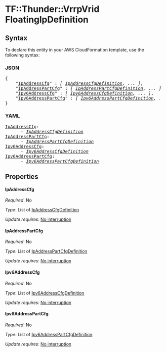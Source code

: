 # TF::Thunder::VrrpVrid FloatingIpDefinition

## Syntax

To declare this entity in your AWS CloudFormation template, use the following syntax:

### JSON

<pre>
{
    "<a href="#ipaddresscfg" title="IpAddressCfg">IpAddressCfg</a>" : <i>[ <a href="ipaddresscfgdefinition.md">IpAddressCfgDefinition</a>, ... ]</i>,
    "<a href="#ipaddresspartcfg" title="IpAddressPartCfg">IpAddressPartCfg</a>" : <i>[ <a href="ipaddresspartcfgdefinition.md">IpAddressPartCfgDefinition</a>, ... ]</i>,
    "<a href="#ipv6addresscfg" title="Ipv6AddressCfg">Ipv6AddressCfg</a>" : <i>[ <a href="ipv6addresscfgdefinition.md">Ipv6AddressCfgDefinition</a>, ... ]</i>,
    "<a href="#ipv6addresspartcfg" title="Ipv6AddressPartCfg">Ipv6AddressPartCfg</a>" : <i>[ <a href="ipv6addresspartcfgdefinition.md">Ipv6AddressPartCfgDefinition</a>, ... ]</i>
}
</pre>

### YAML

<pre>
<a href="#ipaddresscfg" title="IpAddressCfg">IpAddressCfg</a>: <i>
      - <a href="ipaddresscfgdefinition.md">IpAddressCfgDefinition</a></i>
<a href="#ipaddresspartcfg" title="IpAddressPartCfg">IpAddressPartCfg</a>: <i>
      - <a href="ipaddresspartcfgdefinition.md">IpAddressPartCfgDefinition</a></i>
<a href="#ipv6addresscfg" title="Ipv6AddressCfg">Ipv6AddressCfg</a>: <i>
      - <a href="ipv6addresscfgdefinition.md">Ipv6AddressCfgDefinition</a></i>
<a href="#ipv6addresspartcfg" title="Ipv6AddressPartCfg">Ipv6AddressPartCfg</a>: <i>
      - <a href="ipv6addresspartcfgdefinition.md">Ipv6AddressPartCfgDefinition</a></i>
</pre>

## Properties

#### IpAddressCfg

_Required_: No

_Type_: List of <a href="ipaddresscfgdefinition.md">IpAddressCfgDefinition</a>

_Update requires_: [No interruption](https://docs.aws.amazon.com/AWSCloudFormation/latest/UserGuide/using-cfn-updating-stacks-update-behaviors.html#update-no-interrupt)

#### IpAddressPartCfg

_Required_: No

_Type_: List of <a href="ipaddresspartcfgdefinition.md">IpAddressPartCfgDefinition</a>

_Update requires_: [No interruption](https://docs.aws.amazon.com/AWSCloudFormation/latest/UserGuide/using-cfn-updating-stacks-update-behaviors.html#update-no-interrupt)

#### Ipv6AddressCfg

_Required_: No

_Type_: List of <a href="ipv6addresscfgdefinition.md">Ipv6AddressCfgDefinition</a>

_Update requires_: [No interruption](https://docs.aws.amazon.com/AWSCloudFormation/latest/UserGuide/using-cfn-updating-stacks-update-behaviors.html#update-no-interrupt)

#### Ipv6AddressPartCfg

_Required_: No

_Type_: List of <a href="ipv6addresspartcfgdefinition.md">Ipv6AddressPartCfgDefinition</a>

_Update requires_: [No interruption](https://docs.aws.amazon.com/AWSCloudFormation/latest/UserGuide/using-cfn-updating-stacks-update-behaviors.html#update-no-interrupt)

